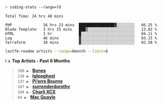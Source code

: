 ```zsh
> coding-stats --range=7d
```

<!--START_SECTION:waka-->

```text
Total Time: 24 hrs 40 mins

PHP              16 hrs 23 mins  ████████████████▓░░░░░░░░   66.25 %
Blade Template   3 hrs 25 mins   ███▒░░░░░░░░░░░░░░░░░░░░░   13.82 %
HTML             1 hr            █░░░░░░░░░░░░░░░░░░░░░░░░   04.11 %
Log              46 mins         ▓░░░░░░░░░░░░░░░░░░░░░░░░   03.15 %
Terraform        38 mins         ▓░░░░░░░░░░░░░░░░░░░░░░░░   02.58 %
```

<!--END_SECTION:waka-->

```zsh
lastfm-readme artists --range=6month --limit=6
```

<!--START_LASTFM_ARTISTS:{"period": "6month", "rows": 6}-->
<a href="https://last.fm" target="_blank"><img src="https://user-images.githubusercontent.com/17434202/215290617-e793598d-d7c9-428f-9975-156db1ba89cc.svg" alt="Last.fm Logo" width="18" height="13"/></a> **Top Artists - Past 6 Months**

> `396 ▶️` ∙ **[Bones](https://www.last.fm/music/Bones)**<br/>
> `138 ▶️` ∙ **[Iglooghost](https://www.last.fm/music/Iglooghost)**<br/>
> `137 ▶️` ∙ **[Pi’erre Bourne](https://www.last.fm/music/Pi%E2%80%99erre+Bourne)**<br/>
> `107 ▶️` ∙ **[surrenderdorothy](https://www.last.fm/music/surrenderdorothy)**<br/>
> `104 ▶️` ∙ **[Charli XCX](https://www.last.fm/music/Charli+XCX)**<br/>
> `94 ▶️` ∙ **[Mac Quayle](https://www.last.fm/music/Mac+Quayle)**<br/>
<!--END_LASTFM_ARTISTS-->
